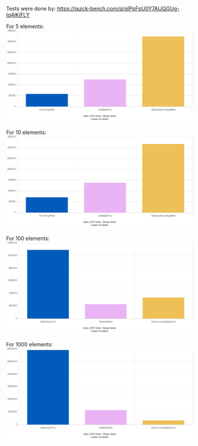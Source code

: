 Tests were done by: https://quick-bench.com/q/glPpFpU0Y7AlJQGUg-Iq4jKiFLY

For 5 elements:
![5 elements](5elements.png "5 elements")

For 10 elements:
![10 elements](10elements.png "10 elements")

For 100 elements:
![100 elements](100elements.png "100 elements")

For 1000 elements:
![1000 elements](1000elements.png "1000 elements")